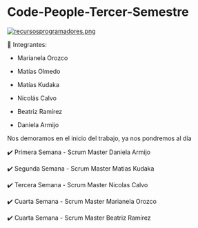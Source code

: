 # Code-People-Tercer-Semestre

[![recursosprogramadores.png](https://i.postimg.cc/Wzp7m3Cb/recursosprogramadores.png)](https://postimg.cc/tZfPpX9L)


:pushpin: Integrantes:

- Marianela Orozco

- Matías Olmedo

- Matías Kudaka

- Nicolás Calvo

- Beatriz Ramírez

- Daniela Armijo

Nos demoramos en el inicio del trabajo, ya nos pondremos al día

:heavy_check_mark: Primera Semana - Scrum Master Daniela Armijo

:heavy_check_mark: Segunda Semana - Scrum Master Matias Kudaka

:heavy_check_mark: Tercera Semana - Scrum Master Nicolas Calvo

:heavy_check_mark: Cuarta Semana - Scrum Master Marianela Orozco

:heavy_check_mark: Cuarta Semana - Scrum Master Beatriz Ramírez

